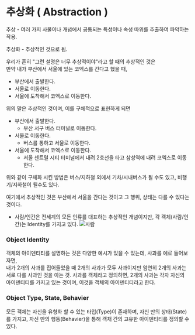 # 추상화 ( Abstraction )

추상 - 여러 가지 사물이나 개념에서 공통되는 특성이나 속성 따위를 추출하여 파악하는 작용.

추상화 - 추상적인 것으로 됨. 

우리가 흔히 "그런 설명은 너무 추상적이야"라고 할 때의 추상적인 것은  
만약 내가 부산에서 서울에 있는 코엑스를 간다고 했을 때,

- 부산에서 출발한다. 
- 서울로 이동한다. 
- 서울에 도착해서 코엑스로 이동한다.

위의 말은 추상적인 것이며, 이를 구체적으로 표현하게 되면 

- 부산에서 출발한다. 
  - 부산 서구 버스 터미널로 이동한다.
- 서울로 이동한다. 
  - 버스를 통하고 서울로 이동한다. 
- 서울에 도착해서 코엑스로 이동한다. 
  - 서울 센트럴 시티 터미널에서 내려 2호선을 타고 삼성역에 내려 코엑스로 이동한다. 

위와 같이 구체화 시킨 방법은 버스/지하철 외에서  기차/시내버스가 될 수도 있고, 비행기/지하철이 될수도 있다. 

여기에서 추상적인 것은 부산에서 서울을 간다는 것이고 그 행위, 상태는 다를 수 있다는 것이다. 

- 사람/인간은 전세계의 모든 인류를 대표하는 추상적인 개념이지만, 각 객체(사람/인간)는 Identity를 가지고 있다. 
![사람](https://github.com/keepinmindsh/dream_tech_education/blob/main/100_assets/gliffy/person_sturucture.png)

### Object Identity 

객체의 아이덴티티를 설명하는 것은 다양한 예시가 있을 수 있는데, 사과를 예로 들어보자면,   
내가 2개의 사과를 집어들었을 때 2개의 사과가 모두 사과이지만 엄연히 2개의 사과는 서로 다를 사과인 것을 아는 것.
사과를 객체라고 정의하면, 2개의 사과는 각자 자신의 아이덴티티를 가지고 있는 것이며, 이것을 객체의 아이덴티티라고 한다. 

### Object Type, State, Behavier

모든 객체는 자신을 유형화 할 수 있는 타입(Type)이 존재하며, 자신 만의 상태(State)를 가지고, 자신 만의 행동(Behavier)을 
통해 객채 간의 고유한 아이덴티티를 정의할 수 있다.
